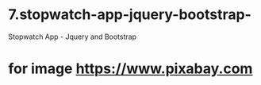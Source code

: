 # 7.stopwatch-app-jquery-bootstrap-

Stopwatch App - Jquery and Bootstrap

# for image https://www.pixabay.com
